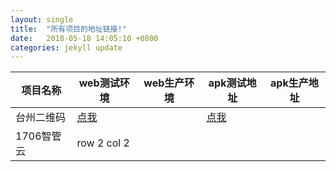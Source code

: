 ```yaml
---
layout: single
title:  "所有项目的地址链接!"
date:   2018-05-18 14:05:10 +0800
categories: jekyll update
---
```

项目名称 | web测试环境 | web生产环境 | apk测试地址 | apk生产地址
---|---|---|---|---
台州二维码 | [点我](http://115.28.243.207:11125) | |[点我](http://dl01.leanit.com.cn/qrcodetz/qrcode-tz-967.apk) |
1706智管云 | row 2 col 2